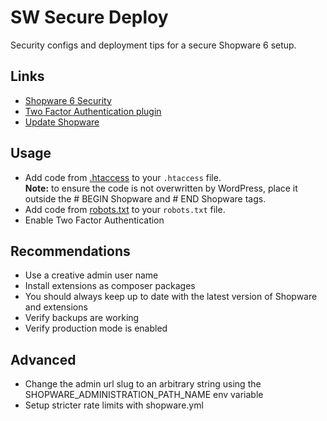 # SW Secure Deploy

Security configs and deployment tips for a secure Shopware 6 setup.

## Links

- [Shopware 6 Security](https://docs.shopware.com/en/shopware-6-en/tutorials-and-faq/security-measures)
- [Two Factor Authentication plugin](https://github.com/runelaenen/shopware6-two-factor-auth)
- [Update Shopware](https://www.thomaspeissl.com/blog/posts/2024-04-29-update-shopware-6-with-composer-update-no-scripts/)

## Usage

- Add code from [.htaccess](.htaccess) to your `.htaccess` file.  
**Note:** to ensure the code is not overwritten by WordPress, place it outside the # BEGIN Shopware and # END Shopware tags.
- Add code from [robots.txt](robots.txt) to your `robots.txt` file.
- Enable Two Factor Authentication

## Recommendations

- Use a creative admin user name
- Install extensions as composer packages
- You should always keep up to date with the latest version of Shopware and extensions
- Verify backups are working
- Verify production mode is enabled

## Advanced

- Change the admin url slug to an arbitrary string using the SHOPWARE_ADMINISTRATION_PATH_NAME env variable
- Setup stricter rate limits with shopware.yml
